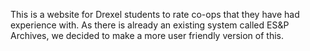 This is a website for Drexel students to rate co-ops that they have had experience with. As there is already an existing system called ES&P Archives, we decided to make a more user friendly version of this.
